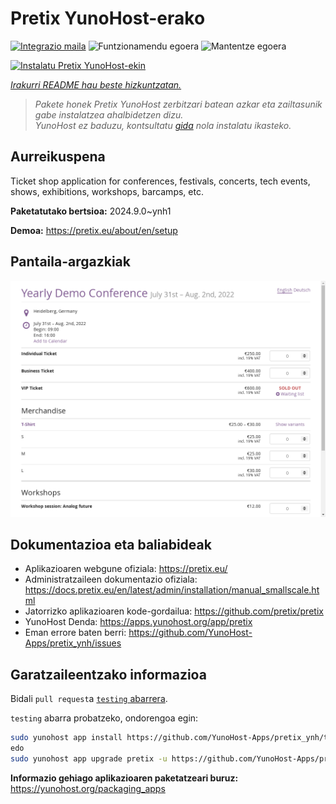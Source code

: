 <!--
Ohart ongi: README hau automatikoki sortu da <https://github.com/YunoHost/apps/tree/master/tools/readme_generator>ri esker
EZ editatu eskuz.
-->

# Pretix YunoHost-erako

[![Integrazio maila](https://apps.yunohost.org/badge/integration/pretix)](https://ci-apps.yunohost.org/ci/apps/pretix/)
![Funtzionamendu egoera](https://apps.yunohost.org/badge/state/pretix)
![Mantentze egoera](https://apps.yunohost.org/badge/maintained/pretix)

[![Instalatu Pretix YunoHost-ekin](https://install-app.yunohost.org/install-with-yunohost.svg)](https://install-app.yunohost.org/?app=pretix)

*[Irakurri README hau beste hizkuntzatan.](./ALL_README.md)*

> *Pakete honek Pretix YunoHost zerbitzari batean azkar eta zailtasunik gabe instalatzea ahalbidetzen dizu.*  
> *YunoHost ez baduzu, kontsultatu [gida](https://yunohost.org/install) nola instalatu ikasteko.*

## Aurreikuspena

Ticket shop application for conferences, festivals, concerts, tech events, shows, exhibitions, workshops, barcamps, etc.

**Paketatutako bertsioa:** 2024.9.0~ynh1

**Demoa:** <https://pretix.eu/about/en/setup>

## Pantaila-argazkiak

![Pretix(r)en pantaila-argazkia](./doc/screenshots/screenshot.png)

## Dokumentazioa eta baliabideak

- Aplikazioaren webgune ofiziala: <https://pretix.eu/>
- Administratzaileen dokumentazio ofiziala: <https://docs.pretix.eu/en/latest/admin/installation/manual_smallscale.html>
- Jatorrizko aplikazioaren kode-gordailua: <https://github.com/pretix/pretix>
- YunoHost Denda: <https://apps.yunohost.org/app/pretix>
- Eman errore baten berri: <https://github.com/YunoHost-Apps/pretix_ynh/issues>

## Garatzaileentzako informazioa

Bidali `pull request`a [`testing` abarrera](https://github.com/YunoHost-Apps/pretix_ynh/tree/testing).

`testing` abarra probatzeko, ondorengoa egin:

```bash
sudo yunohost app install https://github.com/YunoHost-Apps/pretix_ynh/tree/testing --debug
edo
sudo yunohost app upgrade pretix -u https://github.com/YunoHost-Apps/pretix_ynh/tree/testing --debug
```

**Informazio gehiago aplikazioaren paketatzeari buruz:** <https://yunohost.org/packaging_apps>

